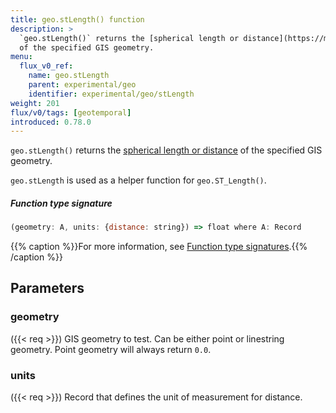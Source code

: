 ```yaml
---
title: geo.stLength() function
description: >
  `geo.stLength()` returns the [spherical length or distance](https://mathworld.wolfram.com/SphericalDistance.html)
  of the specified GIS geometry.
menu:
  flux_v0_ref:
    name: geo.stLength
    parent: experimental/geo
    identifier: experimental/geo/stLength
weight: 201
flux/v0/tags: [geotemporal]
introduced: 0.78.0
---
```


<!------------------------------------------------------------------------------

IMPORTANT: This page was generated from comments in the Flux source code. Any
edits made directly to this page will be overwritten the next time the
documentation is generated. 

To make updates to this documentation, update the function comments above the
function definition in the Flux source code:

https://github.com/influxdata/flux/blob/master/stdlib/experimental/geo/geo.flux#L239-L239

Contributing to Flux: https://github.com/influxdata/flux#contributing
Fluxdoc syntax: https://github.com/influxdata/flux/blob/master/docs/fluxdoc.md

------------------------------------------------------------------------------->

`geo.stLength()` returns the [spherical length or distance](https://mathworld.wolfram.com/SphericalDistance.html)
of the specified GIS geometry.

`geo.stLength` is used as a helper function for `geo.ST_Length()`.

##### Function type signature

```js
(geometry: A, units: {distance: string}) => float where A: Record
```

{{% caption %}}For more information, see [Function type signatures](/flux/v0/function-type-signatures/).{{% /caption %}}

## Parameters

### geometry
({{< req >}})
GIS geometry to test. Can be either point or linestring geometry.
Point geometry will always return `0.0`.



### units
({{< req >}})
Record that defines the unit of measurement for distance.



